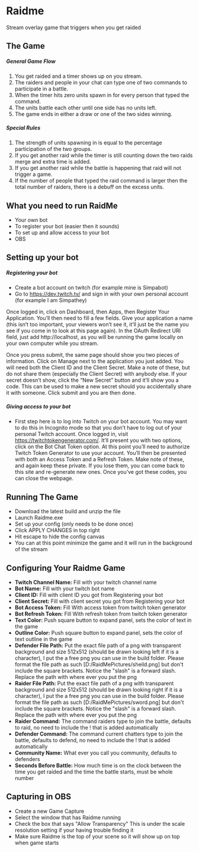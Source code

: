 # Raidme

Stream overlay game that triggers when you get raided

## The Game

##### General Game Flow

1. You get raided and a timer shows up on you stream.
2. The raiders and people in your chat can type one of two commands to participate in a battle.
3. When the timer hits zero units spawn in for every person that typed the command.
4. The units battle each other until one side has no units left.
5. The game ends in either a draw or one of the two sides winning.

##### Special Rules

1. The strength of units spawning in is equal to the percentage participation of the two groups.
2. If you get another raid while the timer is still counting down the two raids merge and extra time is added.
3. If you get another raid while the battle is happening that raid will not trigger a game.
4. If the number of people that typed the raid command is larger then the total number of raiders, there is a debuff on the excess units.

## What you need to run RaidMe

- Your own bot
- To register your bot (easier then it sounds)
- To set up and allow access to your bot
- OBS

## Setting up your bot

##### Registering your bot

- Create a bot account on twitch (for example mine is Simpabot)
- Go to https://dev.twitch.tv/ and sign in with your own personal account (for example I am Simpathey)

Once logged in, click on Dashboard, then Apps, then Register Your Application. You’ll then need to fill a few fields. Give your application a name (this isn’t too important, your viewers won’t see it, it’ll just be the name you see if you come in to look at this page again). In the OAuth Redirect URI field, just add http://localhost, as you will be running the game locally on your own computer while you stream.

Once you press submit, the same page should show you two pieces of information. Click on Manage next to the application you just added. You will need both the Client ID and the Client Secret. Make a note of these, but do not share them (especially the Client Secret) with anybody else. If your secret doesn’t show, click the “New Secret” button and it’ll show you a code. This can be used to make a new secret should you accidentally share it with someone. Click submit and you are then done.

##### Giving access to your bot

- First step here is to log into Twitch on your bot account. You may want to do this in Incognito mode so that you don’t have to log out of your personal Twitch account. Once logged in, visit https://twitchtokengenerator.com/. It’ll present you with two options, click on the Bot Chat Token option. At this point you’ll need to authorize Twitch Token Generator to use your account. You’ll then be presented with both an Access Token and a Refresh Token. Make note of these, and again keep these private. If you lose them, you can come back to this site and re-generate new ones. Once you’ve got these codes, you can close the webpage.

## Running The Game

- Download the latest build and unzip the file
- Launch Raidme.exe
- Set up your config (only needs to be done once)
- Click APPLY CHANGES in top right
- Hit escape to hide the config canvas
- You can at this point minimize the game and it will run in the background of the stream

## Configuring Your Raidme Game

- **Twitch Channel Name:** Fill with your twitch channel name
- **Bot Name:** Fill with your twitch bot name
- **Client ID:** Fill with client ID you got from Registering your bot
- **Client Secret:** Fill with client secret you got from Registering your bot
- **Bot Access Token:** Fill With access token from twitch token generator
- **Bot Refresh Token:** Fill With refresh token from twitch token generator
- **Text Color:** Push square button to expand panel, sets the color of text in the game
- **Outline Color:** Push square button to expand panel, sets the color of text outline in the game
- **Defender File Path:** Put the exact file path of a png with transparent background and size 512x512 (should be drawn looking left if it is a character), I put the a free png you can use in the build folder. Please format the file path as such [D:/RaidMePictures/sheild.png] but don't include the square brackets. Notice the "slash" is a forward slash. Replace the path with where ever you put the png
- **Raider File Path:** Put the exact file path of a png with transparent background and size 512x512 (should be drawn looking right if it is a character), I put the a free png you can use in the build folder. Please format the file path as such [D:/RaidMePictures/sword.png] but don't include the square brackets. Notice the "slash" is a forward slash. Replace the path with where ever you put the png
- **Raider Command:** The command raiders type to join the battle, defaults to raid, no need to include the ! that is added automatically
- **Defender Command:** The command current chatters type to join the battle, defaults to defend, no need to include the ! that is added automatically
- **Community Name:** What ever you call you community, defaults to defenders
- **Seconds Before Battle:** How much time is on the clock between the time you get raided and the time the battle starts, must be whole number

## Capturing in OBS

- Create a new Game Capture
- Select the window that has Raidme running
- Check the box that says "Allow Transparency" This is under the scale resolution setting if your having trouble finding it
- Make sure Raidme is the top of your scene so it will show up on top when game starts
